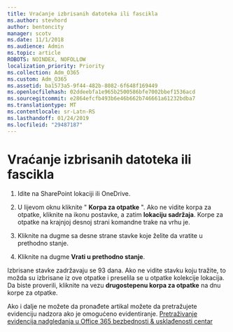 ```yaml
---
title: Vraćanje izbrisanih datoteka ili fascikla
ms.author: stevhord
author: bentoncity
manager: scotv
ms.date: 11/1/2018
ms.audience: Admin
ms.topic: article
ROBOTS: NOINDEX, NOFOLLOW
localization_priority: Priority
ms.collection: Adm_O365
ms.custom: Adm_O365
ms.assetid: ba1573a5-9f44-482b-8082-6f648f169449
ms.openlocfilehash: 02ddeebfa1e965b2500586bfe7002bbef1536acd
ms.sourcegitcommit: e2864efcfb493b6e46b662b746661a61232bdba7
ms.translationtype: MT
ms.contentlocale: sr-Latn-RS
ms.lasthandoff: 01/24/2019
ms.locfileid: "29487187"
---
```

# <a name="restore-a-deleted-file-or-folder"></a>Vraćanje izbrisanih datoteka ili fascikla

1. Idite na SharePoint lokaciji ili OneDrive.
    
2. U lijevom oknu kliknite " **Korpa za otpatke** ". Ako ne vidite korpa za otpatke, kliknite na ikonu postavke, a zatim **lokaciju sadržaja**. Korpe za otpatke na krajnjoj desnoj strani komandne trake na vrhu je.
    
3. Kliknite na dugme sa desne strane stavke koje želite da vratite u prethodno stanje.
    
4. Kliknite na dugme **Vrati u prethodno stanje**.
    
Izbrisane stavke zadržavaju se 93 dana. Ako ne vidite stavku koju tražite, to možda su izbrisane iz ove otpatke i preselila se u otpatke kolekcije lokacija. Da biste proverili, kliknite na vezu **drugostepenu korpa za otpatke** na dnu korpe za otpatke. 
  
Ako i dalje ne možete da pronađete artikal možete da pretražujete evidenciju nadzora ako je omogućeno evidentiranje. [Pretraživanje evidencija nadgledanja u Office 365 bezbednosti &amp; usklađenosti centar](https://support.office.com/article/0d4d0f35-390b-4518-800e-0c7ec95e946c.aspx)
  

